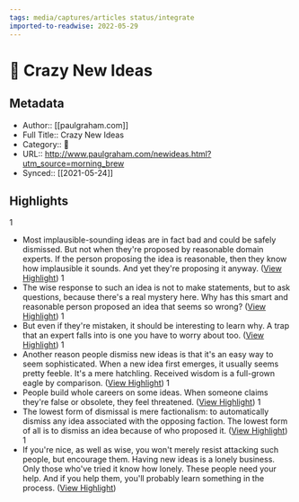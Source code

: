 ```yaml
---
tags: media/captures/articles status/integrate
imported-to-readwise: 2022-05-29
---
```

# 📰 Crazy New Ideas

## Metadata
- Author:: [[paulgraham.com]]
- Full Title:: Crazy New Ideas
- Category:: 📰
- URL:: http://www.paulgraham.com/newideas.html?utm_source=morning_brew
- Synced:: [[2021-05-24]]

## Highlights
1
- Most implausible-sounding ideas are in fact bad and could be safely dismissed. But not when they're proposed by reasonable domain experts. If the person proposing the idea is reasonable, then they know how implausible it sounds. And yet they're proposing it anyway. ([View Highlight](https://instapaper.com/read/1414590020/16479733))
1
- The wise response to such an idea is not to make statements, but to ask questions, because there's a real mystery here. Why has this smart and reasonable person proposed an idea that seems so wrong? ([View Highlight](https://instapaper.com/read/1414590020/16479760))
1
- But even if they're mistaken, it should be interesting to learn why. A trap that an expert falls into is one you have to worry about too. ([View Highlight](https://instapaper.com/read/1414590020/16479764))
1
- Another reason people dismiss new ideas is that it's an easy way to seem sophisticated. When a new idea first emerges, it usually seems pretty feeble. It's a mere hatchling. Received wisdom is a full-grown eagle by comparison. ([View Highlight](https://instapaper.com/read/1414590020/16479769))
1
- People build whole careers on some ideas. When someone claims they're false or obsolete, they feel threatened. ([View Highlight](https://instapaper.com/read/1414590020/16479779))
1
- The lowest form of dismissal is mere factionalism: to automatically dismiss any idea associated with the opposing faction. The lowest form of all is to dismiss an idea because of who proposed it. ([View Highlight](https://instapaper.com/read/1414590020/16479780))
1
- If you're nice, as well as wise, you won't merely resist attacking such people, but encourage them. Having new ideas is a lonely business. Only those who've tried it know how lonely. These people need your help. And if you help them, you'll probably learn something in the process. ([View Highlight](https://instapaper.com/read/1414590020/16479851))
